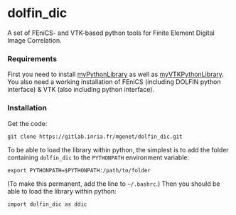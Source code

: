 # dolfin_dic
A set of FEniCS- and VTK-based python tools for Finite Element Digital Image Correlation.
### Requirements
First you need to install [myPythonLibrary](https://gitlab.inria.fr/mgenet/myPythonLibrary) as well as [myVTKPythonLibrary](https://gitlab.inria.fr/mgenet/myVTKPythonLibrary). You also need a working installation of FEniCS (including DOLFIN python interface) & VTK (also including python interface).
### Installation
Get the code:
```
git clone https://gitlab.inria.fr/mgenet/dolfin_dic.git
```
To be able to load the library within python, the simplest is to add the folder containing `dolfin_dic` to the `PYTHONPATH` environment variable:
```
export PYTHONPATH=$PYTHONPATH:/path/to/folder
```
(To make this permanent, add the line to `~/.bashrc`.)
Then you should be able to load the library within python:
```
import dolfin_dic as ddic
```